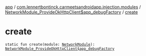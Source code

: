 [app](../../index.md) / [com.lennertbontinck.carmeetsandroidapp.injection.modules](../index.md) / [NetworkModule_ProvideOkHttpClient$app_debugFactory](index.md) / [create](./create.md)

# create

`static fun create(module: `[`NetworkModule`](../-network-module/index.md)`): `[`NetworkModule_ProvideOkHttpClient$app_debugFactory`](index.md)